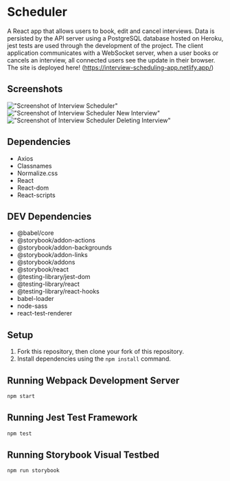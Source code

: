 # Scheduler
A React app that allows users to book, edit and cancel interviews. Data is persisted by the API server using a PostgreSQL database hosted on Heroku, jest tests are used through the development of the project. The client application communicates with a WebSocket server, when a user books or cancels an interview, all connected users see the update in their browser. The site is deployed here! (https://interview-scheduling-app.netlify.app/) 
## Screenshots
!["Screenshot of Interview Scheduler"]()
!["Screenshot of Interview Scheduler New Interview"]()
!["Screenshot of Interview Scheduler Deleting Interview"]()
## Dependencies
- Axios
- Classnames
- Normalize.css
- React
- React-dom
- React-scripts
## DEV Dependencies
- @babel/core
- @storybook/addon-actions
- @storybook/addon-backgrounds
- @storybook/addon-links
- @storybook/addons
- @storybook/react
- @testing-library/jest-dom
- @testing-library/react
- @testing-library/react-hooks
- babel-loader
- node-sass
- react-test-renderer
## Setup
1. Fork this repository, then clone your fork of this repository.
2. Install dependencies using the `npm install` command.
## Running Webpack Development Server
```sh
npm start
```
## Running Jest Test Framework
```sh
npm test
```
## Running Storybook Visual Testbed
```sh
npm run storybook
```